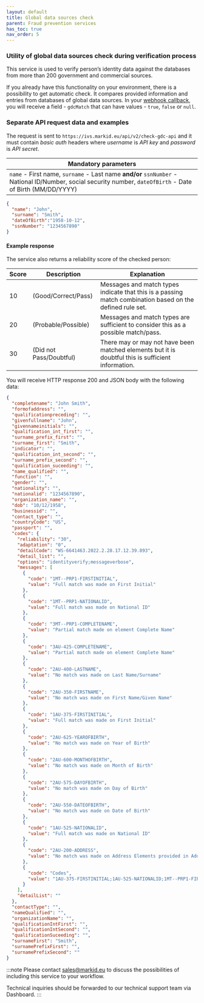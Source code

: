 ```yaml
---
layout: default
title: Global data sources check
parent: Fraud prevention services
has_toc: true
nav_order: 5
---
```


### Utility of global data sources check during verification process

This service is used to verify person’s identity data against the databases from more than 200 government and commercial sources.

If you already have this functionality on your environment, there is a possibility to get automatic check. It compares provided information and entries from databases of global data sources. In your [webhook callback](/pages/fraud-prevention-services/ResultCallback), you will receive a field - `gdcMatch` that can have values - `true`, `false` or `null`. 


### Separate API request data and examples

The request is sent to `https://ivs.markid.eu/api/v2/check-gdc-api` and it must contain *basic auth* headers where *username* is *API key* and *password* is *API secret*.

| Mandatory parameters                                                                                                             |
|----------------------------------------------------------------------------------------------------------------------------------|
| `name` - First name, `surname` - Last name **and/or** `ssnNumber` - National ID/Number, social security number, `dateOfBirth` - Date of Birth (MM/DD/YYYY) |

```json
{
  "name": "John",
  "surname": "Smith",
  "dateOfBirth":"1958-10-12",
  "ssnNumber": "1234567890"
}
```

#### Example response
The service also returns a reliability score of the checked person:

|Score|Description|Explanation|
|---|---|---|
10|(Good/Correct/Pass)|Messages and match types indicate that this is a passing match combination based on the defined rule set.|
20 | (Probable/Possible) | Messages and match types are sufficient to consider this as a possible match/pass.|
30 | (Did not Pass/Doubtful) | There may or may not have been matched elements but it is doubtful this is sufficient information.|

You will receive HTTP response 200 and JSON body with the following data:

```json
{
  "completename": "John Smith",
  "formofaddress": "",
  "qualificationpreceding": "",
  "givenfullname": "John",
  "givennameinitials": "",
  "qualification_int_first": "",
  "surname_prefix_first": "",
  "surname_first": "Smith",
  "indicator": "",
  "qualification_int_second": "",
  "surname_prefix_second": "",
  "qualification_suceeding": "",
  "name_qualified": "",
  "function": "",
  "gender": "",
  "nationality": "",
  "nationalid": "1234567890",
  "organization_name": "",
  "dob": "10/12/1958",
  "businessid": "",
  "contact_type": "",
  "countryCode": "US",
  "passport": "",
  "codes": {
    "reliability": "30",
    "adaptation": "0",
    "detailCode": "WS-6641463.2022.2.28.17.12.39.893",
    "detail_list": "",
    "options": "identityverify;messageverbose",
    "messages": [
      {
        "code": "1MT--PRP1-FIRSTINITIAL",
        "value": "Full match was made on First Initial"
      },
      {
        "code": "1MT--PRP1-NATIONALID",
        "value": "Full match was made on National ID"
      },
      {
        "code": "3MT--PRP1-COMPLETENAME",
        "value": "Partial match made on element Complete Name"
      },
      {
        "code": "3AU-425-COMPLETENAME",
        "value": "Partial match made on element Complete Name"
      },
      {
        "code": "2AU-400-LASTNAME",
        "value": "No match was made on Last Name/Surname"
      },
      {
        "code": "2AU-350-FIRSTNAME",
        "value": "No match was made on First Name/Given Name"
      },
      {
        "code": "1AU-375-FIRSTINITIAL",
        "value": "Full match was made on First Initial"
      },
      {
        "code": "2AU-625-YEAROFBIRTH",
        "value": "No match was made on Year of Birth"
      },
      {
        "code": "2AU-600-MONTHOFBIRTH",
        "value": "No match was made on Month of Birth"
      },
      {
        "code": "2AU-575-DAYOFBIRTH",
        "value": "No match was made on Day of Birth"
      },
      {
        "code": "2AU-550-DATEOFBIRTH",
        "value": "No match was made on Date of Birth"
      },
      {
        "code": "1AU-525-NATIONALID",
        "value": "Full match was made on National ID"
      },
      {
        "code": "2AU-200-ADDRESS",
        "value": "No match was made on Address Elements provided in Address Lines"
      },
      {
        "code": "Codes",
        "value": "1AU-375-FIRSTINITIAL;1AU-525-NATIONALID;1MT--PRP1-FIRSTINITIAL;1MT--PRP1-NATIONALID;2AU-200-ADDRESS;2AU-350-FIRSTNAME;2AU-400-LASTNAME;2AU-550-DATEOFBIRTH;2AU-575-DAYOFBIRTH;2AU-600-MONTHOFBIRTH;2AU-625-YEAROFBIRTH;3AU-425-COMPLETENAME;3MT--PRP1-COMPLETENAME;"
      }
    ],
    "detailList": ""
  },
  "contactType": "",
  "nameQualified": "",
  "organizationName": "",
  "qualificationIntFirst": "",
  "qualificationIntSecond": "",
  "qualificationSuceeding": "",
  "surnameFirst": "Smith",
  "surnamePrefixFirst": "",
  "surnamePrefixSecond": ""
}
```

:::note
Please contact sales@markid.eu to discuss the possibilities of including this service to your workflow.

Technical inquiries should be forwarded to our technical support team via Dashboard. 
:::
